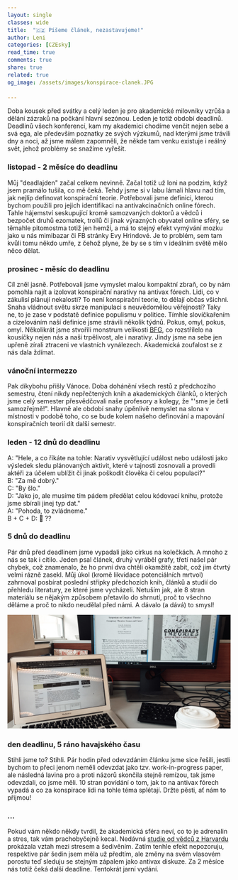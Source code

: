 ```yaml
---
layout: single
classes: wide
title:  "🇨🇿 Píšeme článek, nezastavujeme!"
author: Leni
categories: [CZEsky]
read_time: true
comments: true
share: true
related: true
og_image: /assets/images/konspirace-clanek.JPG

---
```


Doba kousek před svátky a celý leden je pro akademické milovníky vzrůša a dělání zázraků na počkání hlavní sezónou. Leden je totiž období deadlinů. Deadlinů všech konferencí, kam my akademici chodíme venčit nejen sebe a svá ega, ale především poznatky ze svých výzkumů, nad kterými jsme trávili dny a noci, až jsme málem zapomněli, že někde tam venku existuje i reálný svět, jehož problémy se snažíme vyřešit.

### listopad - 2 měsíce do deadlinu

Můj "deadlajden" začal celkem nevinně. Začal totiž už loni na podzim, když jsem pramálo tušila, co mě čeká. Tehdy jsme si v labu lámali hlavu nad tím, jak nejlíp definovat konspirační teorie. Potřebovali jsme definici, kterou bychom použili pro jejich identifikaci na antivakcinačních online fórech. Tahle hájemství seskupující kromě samozvaných doktorů a vědců i bezpočet druhů ezomatek, trollů či jinak výrazných obyvatel online sféry, se těmahle pitomostma totiž jen hemží, a má to stejný efekt vymývání mozku jako u nás mimibazar či FB stránky Evy Hrindové. Je to problém, sem tam kvůli tomu někdo umře, z čehož plyne, že by se s tím v ideálním světě mělo něco dělat.

### prosinec - měsíc do deadlinu
Cíl zněl jasně. Potřebovali jsme vymyslet malou kompaktní zbraň, co by nám pomohla najít a izolovat konspirační narativy na antivax fórech. Lidi, co v zákulisí plánují nekalosti? To není konspirační teorie, to dělají občas všichni. Snaha vládnout světu skrze manipulaci s neuvědomělou věřejností? Taky ne, to je zase v podstatě definice populismu v politice. Tímhle slovíčkařením a cizelováním naší definice jsme strávili několik týdnů. Pokus, omyl, pokus, omyl. Několikrát jsme stvořili monstrum velikosti <a href="https://en.wikipedia.org/wiki/BFG_(weapon)">BFG</a>, co rozstřílelo na kousíčky nejen nás a naši trpělivost, ale i narativy. Jindy jsme na sebe jen upřeně zírali ztraceni ve vlastních vynálezech. Akademická zoufalost se z nás dala ždímat. 

### vánoční intermezzo
Pak díkybohu přišly Vánoce. Doba dohánění všech restů z předchozího semestru, čtení nikdy nepřečtených knih a akademických článků, o kterých jsme celý semester přesvědčovali naše profesory a kolegy, že "'sme je četli samozřejmě!". Hlavně ale období snahy úpěnlivě nemyslet na slona v místnosti v podobě toho, co se bude kolem našeho definování a mapování konspiračních teorií dít další semestr.

### leden - 12 dnů do deadlinu
A: "Hele, a co říkáte na tohle: Narativ vysvětlující událost nebo události jako výsledek sledu plánovaných aktivit, které v tajnosti zosnovali a provedli aktéři za účelem ublížit či jinak poškodit člověka či celou populaci?" <br>
B: "Za mě dobrý."<br>
C: "By šlo."<br>
D: "Jako jo, ale musíme tím pádem předělat celou kódovací knihu, protože jsme sbírali jinej typ dat."<br>
A: "Pohoda, to zvládneme."<br>
B + C + D: 👀 ??

### 5 dnů do deadlinu
Pár dnů před deadlinem jsme vypadali jako cirkus na kolečkách. A mnoho z nás se tak i cítilo. Jeden psal článek, druhý vyráběl grafy, třetí našel pár chybek, což znamenalo, že ho první dva chtěli okamžitě zabít, což jim čtvrtý velmi rázně zasekl. Můj úkol (kromě likvidace potenciálních mrtvol) zahrnoval posbírat poslední střípky předchozích knih, článků a studií do přehledu literatury, ze které jsme vycházeli. Netuším jak, ale 8 stran materiálu se nějakým způsobem přetavilo do shrnutí, proč to všechno děláme a proč to nikdo neudělal před námi. A dávalo (a dává) to smysl!

<p align="center">
    <img src="/assets/images/konspirace-clanek.JPG" alt="A takhle já si tu žiju.">
</p>

### den deadlinu, 5 ráno havajského času
Stihli jsme to? Stihli. Pár hodin před odevzdáním článku jsme sice řešili, jestli bychom to přeci jenom neměli odevzdat jako tzv. work-in-progress paper, ale následná lavina pro a proti názorů skončila stejně remízou, tak jsme odevzdali, co jsme měli. 10 stran povídání o tom, jak to na antivax fórech vypadá a co za konspirace lidi na tohle téma splétají. Držte pěsti, ať nám to přijmou!

### ...
Pokud vám někdo někdy tvrdil, že akademická sféra neví, co to je adrenalin a stres, tak vám prachobyčejně kecal. Nedávná <a href="https://news.harvard.edu/gazette/story/2020/01/new-findings-suggest-how-stress-may-trigger-gray-hair/">studie od vědců z Harvardu</a> prokázala vztah mezi stresem a šedivěním. Zatím tenhle efekt nepozoruju, respektive pár šedin jsem měla už předtím, ale změny na svém vlasovém porostu teď sleduju se stejným zápalem jako antivax diskuze. Za 2 měsíce nás totiž čeká další deadline. Tentokrát jarní vydání.

